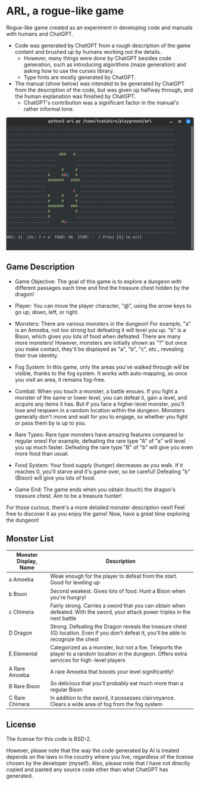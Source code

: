 # ARL, a rogue-like game

Rogue-like game created as an experiment in developing code and manuals with humans and ChatGPT.

* Code was generated by ChatGPT from a rough description of the game content and brushed up by humans working out the details.
  * However, many things were done by ChatGPT besides code generation, such as introducing algorithms (maze generation) and asking how to use the curses library.
  * Type hints are mostly generated by ChatGPT.
* The manual (show below) was intended to be generated by ChatGPT from the description of the code, but was given up halfway through, and the human explanation was finished by ChatGPT.
  * ChatGPT's contribution was a significant factor in the manual's rather informal tone.

![](screenshot.png)

## Game Description

* Game Objective: The goal of this game is to explore a dungeon with different passages each time and find the treasure chest hidden by the dragon!

* Player: You can move the player character, "@", using the arrow keys to go up, down, left, or right.

* Monsters: There are various monsters in the dungeon! For example, "a" is an Amoeba, not too strong but defeating it will level you up. "b" is a Bison, which gives you lots of food when defeated. There are many more monsters! However, monsters are initially shown as "?" but once you make contact, they'll be displayed as "a", "b", "c", etc., revealing their true identity.

* Fog System: In this game, only the areas you've walked through will be visible, thanks to the fog system. It works with auto-mapping, so once you visit an area, it remains fog-free.

* Combat: When you touch a monster, a battle ensues. If you fight a monster of the same or lower level, you can defeat it, gain a level, and acquire any items it has. But if you face a higher-level monster, you'll lose and respawn in a random location within the dungeon. Monsters generally don't move and wait for you to engage, so whether you fight or pass them by is up to you.

* Rare Types: Rare type monsters have amazing features compared to regular ones! For example, defeating the rare type "A" of "a" will level you up much faster. Defeating the rare type "B" of "b" will give you even more food than usual.

* Food System: Your food supply (hunger) decreases as you walk. If it reaches 0, you'll starve and it's game over, so be careful! Defeating "b" (Bison) will give you lots of food.

* Game End: The game ends when you obtain (touch) the dragon's treasure chest. Aim to be a treasure hunter!

For those curious, there's a more detailed monster description next! Feel free to discover it as you enjoy the game! Now, have a great time exploring the dungeon!


## Monster List

|Monster Display, Name | Description |
|---|---|
|a Amoeba|Weak enough for the player to defeat from the start. Good for leveling up|
|b Bison|Second weakest. Gives lots of food. Hunt a Bison when you're hungry!|
|c Chimera|Fairly strong. Carries a sword that you can obtain when defeated. With the sword, your attack power triples in the next battle|
|D Dragon|Strong. Defeating the Dragon reveals the treasure chest (G) location. Even if you don't defeat it, you'll be able to recognize the chest|
|E Elemental|Categorized as a monster, but not a foe. Teleports the player to a random location in the dungeon. Offers extra services for high-level players|
|A Rare Amoeba|A rare Amoeba that boosts your level significantly!|
|B Rare Bison|So delicious that you'll probably eat much more than a regular Bison|
|C Rare Chimera|In addition to the sword, it possesses clairvoyance. Clears a wide area of fog from the fog system|

## License

The license for this code is BSD-2.

However, please note that the way the code generated by AI is treated depends on the laws in the country where you live, regardless of the license chosen by the developer (myself).
Also, please note that I have not directly copied and pasted any source code other than what ChatGPT has generated.

